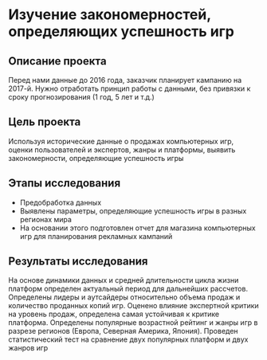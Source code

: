 # Изучение закономерностей, определяющих успешность игр

## Описание проекта
Перед нами данные до 2016 года, заказчик планирует кампанию на 2017-й. Нужно отработать принцип работы с данными, без привязки к сроку прогнозирования (1 год, 5 лет и т.д.)

## Цель проекта
Используя исторические данные о продажах компьютерных игр, оценки пользователей и экспертов, жанры и платформы, выявить закономерности, определяющие успешность игры 

## Этапы исследования
- Предобработка данных
- Выявлены параметры, определяющие успешность игры в разных регионах мира
- На основании этого подготовлен отчет для магазина компьютерных игр для планирования рекламных кампаний

## Результаты исследования
На основе динамики данных и средней длительности цикла жизни платформ определен актуальный период для дальнейших рассчетов.
Определены лидеры и аутсайдеры относительно объема продаж и количество проданных копий игр.
Оценено влияние экспертной критики на уровень продаж, определена самая устойчивая к критике платформа.
Определены популярные возрастной рейтинг и жанры игр в разрезе регионов (Европа, Северная Америка, Япония).
Проведен статистический тест на сравнение двух популярных платформ и двух жанров игр
